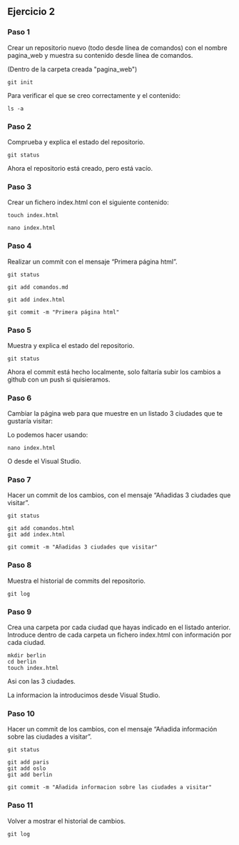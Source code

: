 ## Ejercicio 2

### Paso 1

Crear un repositorio nuevo (todo desde línea de comandos) con el nombre pagina_web y muestra su contenido desde línea de comandos.

(Dentro de la carpeta creada "pagina_web")

    git init

Para verificar el que se creo correctamente y el contenido:

    ls -a


### Paso 2

Comprueba y explica el estado del repositorio.


    git status


Ahora el repositorio está creado, pero está vacío.


### Paso 3

Crear un fichero index.html con el siguiente contenido:


    touch index.html

    nano index.html



### Paso 4

Realizar un commit con el mensaje “Primera página html”.


    git status

    git add comandos.md

    git add index.html

    git commit -m "Primera página html"


### Paso 5

Muestra y explica el estado del repositorio.

    git status

Ahora el commit está hecho localmente, solo faltaría subir los cambios a github con un push si quisieramos.


### Paso 6

Cambiar la página web para que muestre en un listado 3 ciudades que te gustaría visitar:


Lo podemos hacer usando:

    nano index.html

O desde el Visual Studio.


### Paso 7

Hacer un commit de los cambios, con el mensaje “Añadidas 3 ciudades que visitar”.


    git status

    git add comandos.html
    git add index.html

    git commit -m "Añadidas 3 ciudades que visitar"


### Paso 8

Muestra el historial de commits del repositorio.

    git log


### Paso 9

Crea una carpeta por cada ciudad que hayas indicado en el listado anterior. Introduce dentro de cada carpeta un fichero index.html con información por cada ciudad.


    mkdir berlin
    cd berlin
    touch index.html

Asi con las 3 ciudades.

La informacion la introducimos desde Visual Studio.


### Paso 10

Hacer un commit de los cambios, con el mensaje “Añadida información sobre las ciudades a visitar”.

    git status

    git add paris
    git add oslo
    git add berlin

    git commit -m "Añadida informacion sobre las ciudades a visitar"

### Paso 11

Volver a mostrar el historial de cambios.


    git log





